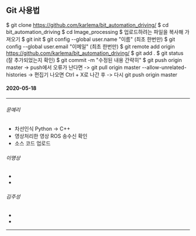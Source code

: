 ## Git 사용법
$ git clone https://github.com/karlema/bit_automation_driving/
$ cd bit_automation_driving
$ cd Image_processing
$ 업로드하려는 파일을 복사해 가져오기
$ git init
$ git config --global user.name "이름" (최초 한번만)
$ git config --global user.email "이메일" (최초 한번만)
$ git remote add origin https://github.com/karlema/bit_automation_driving/
$ git add .
$ git status (잘 추가되었는지 확인)
$ git commit -m "수정된 내용 간략히"
$ git push origin master
  -> push에서 오류가 난다면
  -> git pull origin master --allow-unrelated-histories
  -> 편집기 나오면 Ctrl + X로 나간 후
  -> 다시 git push origin master

#### 2020-05-18
***
###### 문예리
* 차선인식 Python -> C++
* 영상처리한 영상 ROS 송수신 확인
* 소스 코드 업로드
###### 이명상
*
*
###### 김주성
*
*
***
